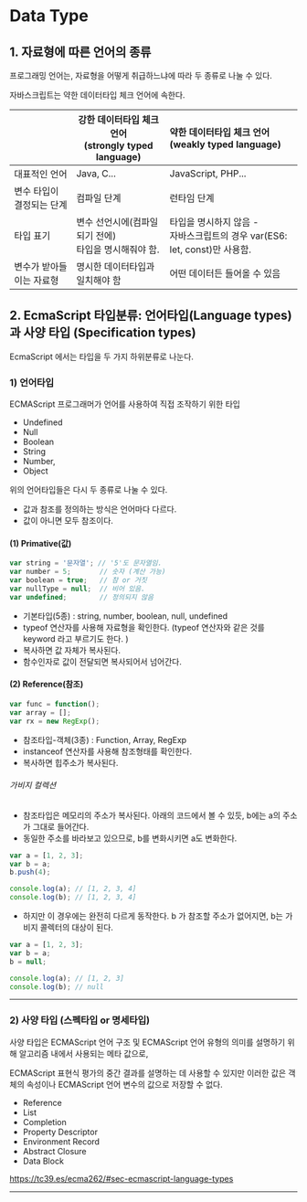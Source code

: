 # Data Type



## 1. 자료형에 따른 언어의 종류

프로그래밍 언어는, 자료형을 어떻게 취급하느냐에 따라 두 종류로 나눌 수 있다. 

자바스크립트는 약한 데이터타입 체크 언어에 속한다. 

|                           | **강한 데이터타입 체크 언어** <br />(strongly typed language) | **약한 데이터타입 체크 언어**<br /> (weakly typed language)  |
| ------------------------- | ------------------------------------------------------------ | :----------------------------------------------------------- |
| 대표적인 언어             | Java, C...                                                   | JavaScript, PHP...                                           |
| 변수 타입이 결정되는 단계 | 컴파일 단계                                                  | 런타임 단계                                                  |
| 타입 표기                 | 변수 선언시에(컴파일 되기 전에) <br />타입을 명시해줘야 함.  | 타입을 명시하지 않음 - <br />자바스크립트의 경우 var(ES6: let, const)만 사용함. |
| 변수가 받아들이는 자료형  | 명시한 데이터타입과 일치해야 함                              | 어떤 데이터든 들어올 수 있음                                 |





## 2. EcmaScript 타입분류: 언어타입(Language types)과 사양 타입 (Specification types)

EcmaScript 에서는 타입을 두 가지 하위분류로 나눈다. 



### 1) 언어타입

ECMAScript 프로그래머가 언어를 사용하여 직접 조작하기 위한 타입

- Undefined
- Null
- Boolean
- String
- Number,
- Object

위의 언어타입들은 다시 두 종류로 나눌 수 있다. 
- 값과 참조를 정의하는 방식은 언어마다 다르다. 
- 값이 아니면 모두 참조이다. 



#### (1) Primative(값)

```js
var string = '문자열'; // '5'도 문자열임.
var number = 5;  	  // 숫자 (계산 가능)
var boolean = true;   // 참 or 거짓
var nullType = null;  // 비어 있음.
var undefined;        // 정의되지 않음
```

- 기본타입(5종) : string, number, boolean, null, undefined
- typeof 연산자를 사용해 자료형을 확인한다. (typeof 연산자와 같은 것를 keyword 라고 부르기도 한다. )
- 복사하면 값 자체가 복사된다. 
- 함수인자로 값이 전달되면 복사되어서 넘어간다. 



#### (2) Reference(참조)

```javascript
var func = function();
var array = [];
var rx = new RegExp();
```

- 참조타입-객체(3종) : Function, Array, RegExp
- instanceof 연산자를 사용해 참조형태를 확인한다. 
- 복사하면 힙주소가 복사된다. 


###### 가비지 컬렉션

- 참조타입은 메모리의 주소가 복사된다. 아래의 코드에서 볼 수 있듯, b에는 a의 주소가 그대로 들어간다. 
-  동일한 주소를 바라보고 있으므로, b를 변화시키면 a도 변화한다. 

```javascript
var a = [1, 2, 3];
var b = a;
b.push(4);

console.log(a); // [1, 2, 3, 4]
console.log(b); // [1, 2, 3, 4]
```



- 하지만 이 경우에는 완전히 다르게 동작한다. b 가 참조할 주소가 없어지면, b는 가비지 콜렉터의 대상이 된다. 

```javascript
var a = [1, 2, 3];
var b = a;
b = null;

console.log(a); // [1, 2, 3]
console.log(b); // null
```

---




### 2) 사양 타입 (스펙타입 or 명세타입)

사양 타입은 ECMAScript 언어 구조 및 ECMAScript 언어 유형의 의미를 설명하기 위해 알고리즘 내에서 사용되는 메타 값으로, 

ECMAScript 표현식 평가의 중간 결과를 설명하는 데 사용할 수 있지만 이러한 값은 객체의 속성이나 ECMAScript 언어 변수의 값으로 저장할 수 없다.

- Reference
- List
- Completion
- Property Descriptor 
- Environment Record
- Abstract Closure
- Data Block


https://tc39.es/ecma262/#sec-ecmascript-language-types

---


